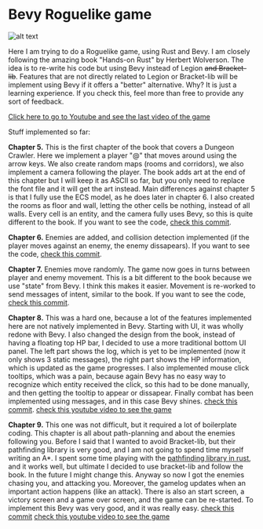 # Bevy Roguelike game

![alt text](https://github.com/thephet/BevyRoguelike//[branch]/image.jpg?raw=true)


Here I am trying to do a Roguelike game, using Rust and Bevy. I am closely following the amazing book "Hands-on Rust" by Herbert Wolverson. 
The idea is to re-write his code but using Bevy instead of Legion ~~and Bracket-lib~~. Features that are not directly related 
to Legion or Bracket-lib will be implement using Bevy if it offers a "better" alternative. Why? It is just a learning experience.
If you check this, feel more than free to provide any sort of feedback.

[Click here to go to Youtube and see the last video of the game](https://www.youtube.com/watch?v=SDzFxr87X-8)

Stuff implemented so far:

**Chapter 5.** This is the first chapter of the book that covers a Dungeon Crawler. Here we implement a player "@" that moves around using the arrow keys.
We also create random maps (rooms and corridors), we also implement a camera following the player. The book adds art at the end of this chapter but I
will keep it as ASCII so far, but you only need to replace the font file and it will get the art instead.
Main differences against chapter 5 is that I fully use the ECS model, as he does later in chapter 6. I also created the rooms as floor and wall, letting the
other cells be nothing, instead of all walls. Every cell is an entity, and the camera fully uses Bevy, so this is quite different to the book.
If you want to see the code, [check this commit](https://github.com/thephet/BevyRoguelike/tree/b9838c1fcaada49dbea27a9e40fa50c48cda512f).

**Chapter 6.** Enemies are added, and collision detection implemented (if the player moves against an enemy, the enemy dissapears).
If you want to see the code, [check this commit](https://github.com/thephet/BevyRoguelike/tree/861c7751ae4f08a533198803338a79fad684c6bd).

**Chapter 7.** Enemies move randomly. The game now goes in turns between player and enemy movement. This is a bit different to the book because 
we use "state" from Bevy. I think this makes it easier. Movement is re-worked to send messages of intent, similar to the book. 
If you want to see the code, [check this commit](https://github.com/thephet/BevyRoguelike/tree/b4bd4cdc4f4eff145ebe2c070fc5eee07a2bef81).

**Chapter 8.** This was a hard one, because a lot of the features implemented here are not natively implemented in Bevy. Starting with UI, it was wholly redone with Bevy. I also changed the design from the book, instead of having a floating top HP bar, I decided to use a more traditional bottom UI panel. The left part shows the log, which is yet to be implemented (now it only shows 3 static messages), the right part shows the HP information, which is updated as the game progresses. I also implemented mouse click tooltips, which was a pain, because again Bevy has no easy way to recognize which entity received the click, so this had to be done manually, and then getting the tooltip to appear or dissapear. Finally combat has been implemented using messages, and in this case Bevy shines. [check this commit](https://github.com/thephet/BevyRoguelike/tree/b06e6582c68ffd0cc8ba2303f074c38a3b0e880a). [check this youtube video to see the game](https://www.youtube.com/watch?v=CJdQXVfgwsU)

**Chapter 9.** This one was not difficult, but it required a lot of boilerplate coding. This chapter is all about path-planning and about the enemies following you. Before I said that I wanted to avoid Bracket-lib, but their pathfinding library is very good, and I am not going to spend time myself writing an A*. I spent some time playing with the [pathfinding library in rust](https://docs.rs/pathfinding/latest/pathfinding/), and it works well, but ultimate I decided to use bracket-lib and follow the book. In the future I might change this. Anyway so now I got the enemies chasing you, and attacking you. Moreover, the gamelog updates when an important action happens (like an attack). There is also an start screen, a victory screen and a game over screen, and the game can be re-started. To implement this Bevy was very good, and it was really easy. [check this commit](https://github.com/thephet/BevyRoguelike/tree/406f4ac4d334703310f6325b6888ea7a21944c94) [check this youtube video to see the game](https://www.youtube.com/watch?v=SDzFxr87X-8)